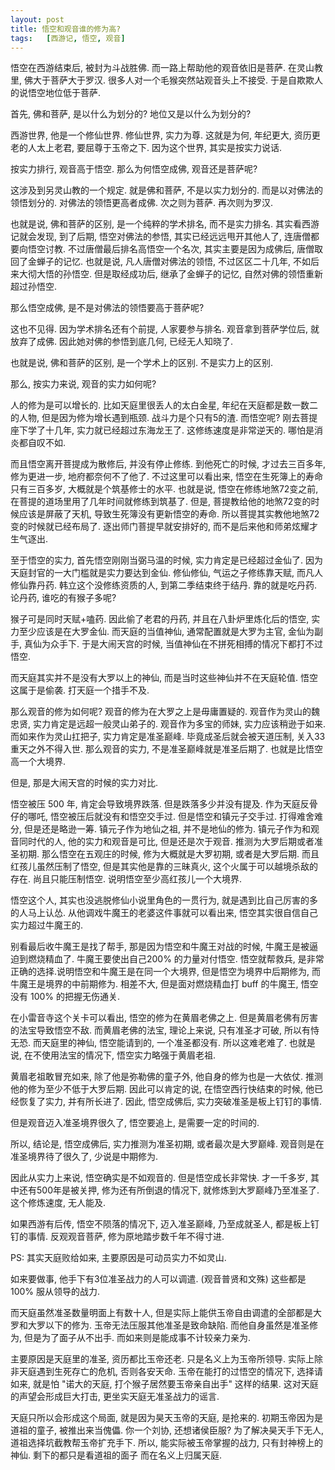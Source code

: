 ```yaml
---
layout: post
title: 悟空和观音谁的修为高?
tags:   [西游记, 悟空, 观音]
---
```


悟空在西游结束后, 被封为斗战胜佛. 而一路上帮助他的观音依旧是菩萨.
在灵山教里, 佛大于菩萨大于罗汉. 很多人对一个毛猴突然站观音头上不接受. 于是自欺欺人的说悟空地位低于菩萨.

首先, 佛和菩萨, 是以什么为划分的? 地位又是以什么为划分的?

西游世界, 他是一个修仙世界. 修仙世界, 实力为尊. 这就是为何, 年纪更大, 资历更老的人太上老君, 要屈尊于玉帝之下.
因为这个世界, 其实是按实力说话.

按实力排行, 观音高于悟空.
那么为何悟空成佛, 观音还是菩萨呢?

这涉及到另灵山教的一个规定. 就是佛和菩萨, 不是以实力划分的. 而是以对佛法的领悟划分的. 对佛法的领悟更高者成佛.
次之则为菩萨. 再次则为罗汉.

也就是说, 佛和菩萨的区别, 是一个纯粹的学术排名, 而不是实力排名.
其实看西游记就会发现, 到了后期, 悟空对佛法的参悟, 其实已经远远甩开其他人了, 连唐僧都要向悟空讨教.
不过唐僧最后排名高悟空一个名次, 其实主要是因为成佛后, 唐僧取回了金蝉子的记忆. 也就是说, 凡人唐僧对佛法的领悟,
不过区区二十几年, 不如后来大彻大悟的孙悟空. 但是取经成功后, 继承了金蝉子的记忆, 自然对佛的领悟重新超过孙悟空.

那么悟空成佛, 是不是对佛法的领悟要高于菩萨呢?

这也不见得. 因为学术排名还有个前提, 人家要参与排名.
观音拿到菩萨学位后, 就放弃了成佛. 因此她对佛的参悟到底几何, 已经无人知晓了.

也就是说, 佛和菩萨的区别, 是一个学术上的区别. 不是实力上的区别.

那么, 按实力来说, 观音的实力如何呢?

人的修为是可以增长的. 比如天庭里很丢人的太白金星, 年纪在天庭都是数一数二的人物, 但是因为修为增长遇到瓶颈. 战斗力是个只有5的渣.
而悟空呢? 刚去菩提座下学了十几年, 实力就已经超过东海龙王了. 这修练速度是非常逆天的. 哪怕是消炎都自叹不如.

而且悟空离开菩提成为散修后, 并没有停止修练. 到他死亡的时候, 才过去三百多年, 修为更进一步, 地府都奈何不了他了.
不过这里可以看出来, 悟空在生死簿上的寿命只有三百多岁, 大概就是个筑基修士的水平.
也就是说, 悟空在修练地煞72变之前, 在菩提的道场里用了几年时间就修练到筑基了.
但是, 菩提教给他的地煞72变的时候应该是屏蔽了天机, 导致生死簿没有更新悟空的寿命. 所以菩提其实教他地煞72变的时候就已经布局了.
逐出师门菩提早就安排好的, 而不是后来他和师弟炫耀才生气逐出.

至于悟空的实力, 首先悟空刚刚当弼马温的时候, 实力肯定是已经超过金仙了. 因为天庭封官的一大门槛就是实力要达到金仙.
修仙修仙, 气运之子修练靠天赋, 而凡人修仙靠丹药. 韩立这个没修练资质的人, 到第二季结束终于结丹. 靠的就是吃丹药.
论丹药, 谁吃的有猴子多呢?

猴子可是同时天赋+嗑药. 因此偷了老君的丹药, 并且在八卦炉里炼化后的悟空, 实力至少应该是在大罗金仙.
而天庭的当值神仙, 通常配置就是大罗为主官, 金仙为副手, 真仙为众手下. 于是大闹天宫的时候, 当值神仙在不拼死相搏的情况下都打不过悟空.

而天庭其实并不是没有大罗以上的神仙, 而是当时这些神仙并不在天庭轮值. 悟空这属于是偷袭. 打天庭一个措手不及.

那么观音的修为如何呢? 观音的修为在大罗之上是毋庸置疑的. 观音作为灵山的魏忠贤, 实力肯定是远超一般灵山弟子的.
观音作为多宝的师妹, 实力应该稍逊于如来. 而如来作为灵山扛把子, 实力肯定是准圣巅峰. 毕竟成圣后就会被天道压制, 关入33重天之外不得入世.
那么观音的实力, 不是准圣巅峰就是准圣后期了. 也就是比悟空高一个大境界.

但是, 那是大闹天宫的时候的实力对比.

悟空被压 500 年, 肯定会导致境界跌落. 但是跌落多少并没有提及. 作为天庭反骨仔的哪吒, 悟空被压后就没有和悟空交手过.
但是悟空和镇元子交手过. 打得难舍难分, 但是还是略逊一筹. 镇元子作为地仙之祖, 并不是地仙的修为. 镇元子作为和观音同时代的人,
他的实力和观音是可比, 但是还是次于观音. 推测为大罗后期或者准圣初期.
那么悟空在五观庄的时候, 修为大概就是大罗初期, 或者是大罗后期.
而且红孩儿虽然压制了悟空, 但是其实他是靠的三昧真火, 这个火属于可以越境杀敌的存在. 尚且只能压制悟空. 说明悟空至少高红孩儿一个大境界.

悟空这个人, 其实也没逃脱修仙小说里角色的一贯行为, 就是遇到比自己厉害的多的人马上认怂. 从他调戏牛魔王的老婆这件事就可以看出来,
悟空其实很自信自己实力超过牛魔王的.

别看最后收牛魔王是找了帮手, 那是因为悟空和牛魔王对战的时候, 牛魔王是被逼迫到燃烧精血了. 牛魔王要使出自己200% 的力量对付悟空.
悟空就帮救兵, 是非常正确的选择.说明悟空和牛魔王是在同一个大境界, 但是悟空为境界中后期修为, 而牛魔王是境界的中前期修为. 相差不大,
但是面对燃烧精血打 buff 的牛魔王, 悟空没有 100% 的把握无伤通关.

在小雷音寺这个关卡可以看出, 悟空的修为在黄眉老佛之上. 但是黄眉老佛有厉害的法宝导致悟空不敌. 而黄眉老佛的法宝, 理论上来说, 只有准圣才可破, 所以有恃无恐.
而天庭里的神仙, 悟空能请到的, 一个准圣都没有. 所以这难老难了. 也就是说, 在不使用法宝的情况下, 悟空实力略强于黄眉老祖.

黄眉老祖敢冒充如来, 除了他是弥勒佛的童子外, 他自身的修为也是一大依仗. 推测他的修为至少不低于大罗后期.
因此可以肯定的说, 在悟空西行快结束的时候, 他已经恢复了实力, 并有所长进了.
因此, 悟空成佛后, 实力突破准圣是板上钉钉的事情.

但是观音迈入准圣境界很久了, 悟空要追上, 是需要一定的时间的.

所以, 结论是, 悟空成佛后, 实力推测为准圣初期, 或者最次是大罗巅峰.
观音则是在准圣境界待了很久了, 少说是中期修为.

因此从实力上来说, 悟空确实是不如观音的. 但是悟空成长非常快. 才一千多岁, 其中还有500年是被关押, 修为还有所倒退的情况下, 就修炼到大罗巅峰乃至准圣了.
这个修炼速度, 无人能及.

如果西游有后传, 悟空不陨落的情况下, 迈入准圣巅峰, 乃至成就圣人, 都是板上钉钉的事情.
反观观音菩萨, 修为原地踏步数千年不得寸进.

PS: 其实天庭败给如来, 主要原因是可动员实力不如灵山.

如来要做事, 他手下有3位准圣战力的人可以调遣. (观音普贤和文殊) 这些都是 100% 服从领导的战力.

而天庭虽然准圣数量明面上有数十人, 但是实际上能供玉帝自由调遣的全部都是大罗和大罗以下的修为. 玉帝无法压服其他准圣是致命缺陷.
而他自身虽然是准圣修为, 但是为了面子从不出手. 而如来则是能成事不计较亲力亲为.

主要原因是天庭里的准圣, 资历都比玉帝还老. 只是名义上为玉帝所领导. 实际上除非天庭遇到生死存亡的危机, 否则各安天命.
玉帝在能打的过悟空的情况下, 选择请如来, 就是怕 "诺大的天庭, 打个猴子居然要玉帝亲自出手" 这样的结果. 这对天庭的声望会形成巨大打击,
更坐实天庭无准圣战力的谣言.

天庭只所以会形成这个局面, 就是因为昊天玉帝的天庭, 是抢来的. 初期玉帝因为是道祖的童子, 被推出来当傀儡. 你一个刘协, 还想诸侯臣服?
为了解决昊天手下无人, 道祖选择坑截教帮玉帝扩充手下. 所以, 能实际被玉帝掌握的战力, 只有封神榜上的神仙. 剩下的都只是看道祖的面子
而在名义上归属天庭.

